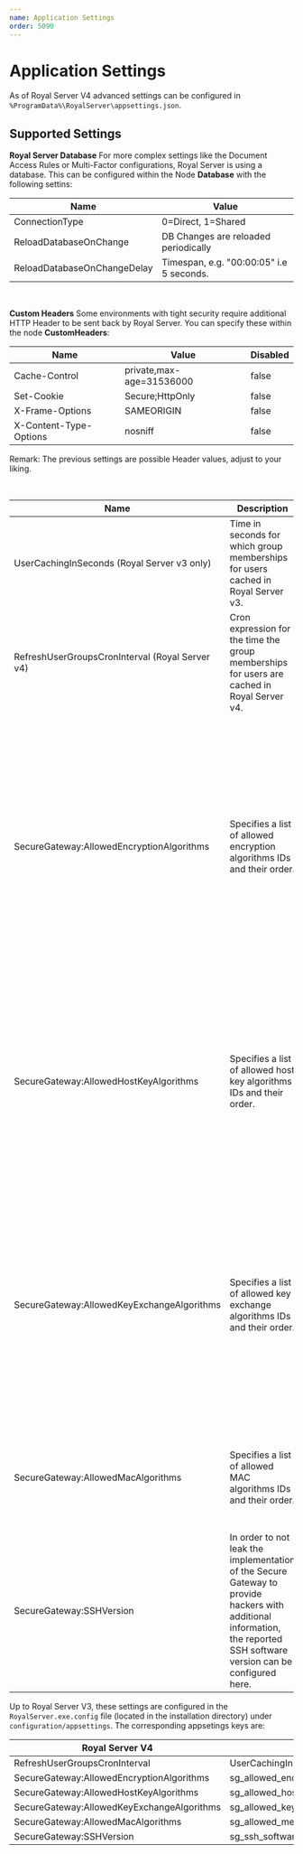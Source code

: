 ```yaml
---
name: Application Settings
order: 5090
---
```


# Application Settings

As of Royal Server V4 advanced settings can be configured in `%ProgramData%\RoyalServer\appsettings.json`.

## Supported Settings

**Royal Server Database**
For more complex settings like the Document Access Rules or Multi-Factor configurations, Royal Server is using a database. This can be configured within the Node **Database** with the following settins:

| Name                          | Value                                   |
| ------------------------------------------ | ------------------------------------------------- |
| ConnectionType              | 0=Direct, 1=Shared                              |
| ReloadDatabaseOnChange              | DB Changes are reloaded periodically                              |
| ReloadDatabaseOnChangeDelay              | Timespan, e.g. "00:00:05" i.e 5 seconds.                             |

<br>

**Custom Headers**
Some environments with tight security require additional HTTP Header to be sent back by Royal Server.
You can specify these within the node **CustomHeaders**:

| Name  | Value  | Disabled  |
|---|---|---|
| Cache-Control  | private,max-age=31536000  | false  |
| Set-Cookie  | Secure;HttpOnly  | false |
| X-Frame-Options  | SAMEORIGIN  | false  |
| X-Content-Type-Options  | nosniff  | false  |

Remark: The previous settings are possible Header values, adjust to your liking.




<br>

| Name                                            | Description                                                                                                                                                                   | Value(s)                                                                                                                                                                                                                                                                                                                                                                                                       |
| ----------------------------------------------- | ----------------------------------------------------------------------------------------------------------------------------------------------------------------------------- | -------------------------------------------------------------------------------------------------------------------------------------------------------------------------------------------------------------------------------------------------------------------------------------------------------------------------------------------------------------------------------------------------------------- |
| UserCachingInSeconds (Royal Server v3 only)     | Time in seconds for which group memberships for users cached in Royal Server v3.                                                                                              | Default is 300 (5 Minutes)                                                                                                                                                                                                                                                                                                                                                                                     |
| RefreshUserGroupsCronInterval (Royal Server v4) | Cron expression for the time the group memberships for users are cached in Royal Server v4.                                                                                   | Default is "_/5 _ \* \* \*" (5 Minutes)                                                                                                                                                                                                                                                                                                                                                                        |
| SecureGateway:AllowedEncryptionAlgorithms       | Specifies a list of allowed encryption algorithms IDs and their order.                                                                                                        | "aes256-gcm@openssh.com", "aes128-gcm@openssh.com", "aes256-ctr", "aes192-ctr",<br>"aes128-ctr", "aes256-cbc", "aes192-cbc", "aes128-cbc",<br>"3des-ctr", "3des-cbc", "twofish256-ctr","twofish192-ctr",<br>"twofish128-ctr", "twofish256-cbc", "twofish192-cbc",<br>"twofish128-cbc", "twofish-cbc", "blowfish-ctr",<br>"blowfish-cbc", "chacha20-poly1305@openssh.com" "arcfour256", "arcfour128", "arcfour" |
| SecureGateway:AllowedHostKeyAlgorithms          | Specifies a list of allowed host key algorithms IDs and their order.                                                                                                          | "rsa-sha2-256", "ssh-rsa-sha256@ssh.com", "rsa-sha2-512", "ssh-rsa","x509v3-rsa2048-sha256", "x509v3-sign-rsa-sha256@ssh.com", "x509v3-sign-rsa", "x509v3-sign-dss", "ssh-ed25519", "ecdsa-sha2-nistp256", "x509v3-ecdsa-sha2-nistp256", "ecdsa-sha2-nistp384", "x509v3-ecdsa-sha2-nistp384", "ecdsa-sha2-nistp521", "x509v3-ecdsa-sha2-nistp521", "ecdsa-sha2-1.3.132.0.10"                                                                                                                                                                     |
| SecureGateway:AllowedKeyExchangeAlgorithms      | Specifies a list of allowed key exchange algorithms IDs and their order.                                                                                                      | "curve25519-sha256", "curve25519-sha256@libssh.org", "ecdh-sha2-nistp256", "ecdh-sha2-nistp384", "ecdh-sha2-nistp521", "ecdh-sha2-1.3.132.0.10", "diffie-hellman-group-exchange-sha256", "diffie-hellman-group14-sha256", "diffie-hellman-group15-sha512", "diffie-hellman-group16-sha512", "diffie-hellman-group-exchange-sha1", "diffie-hellman-group14-sha1", "diffie-hellman-group1-sha1"                                   |
| SecureGateway:AllowedMacAlgorithms              | Specifies a list of allowed MAC algorithms IDs and their order.                                                                                                               | "hmac-sha2-256-etm@openssh.com", "hmac-sha2-256","hmac-sha2-512-etm@openssh.com", "hmac-sha2-512", "hmac-sha1", "hmac-md5", "hmac-sha1-96", "hmac-md5-96"                                                                                                                                                                                                                                          |
| SecureGateway:SSHVersion                        | In order to not leak the implementation of the Secure Gateway to<br>provide hackers with additional information,<br>the reported SSH software version can be configured here. |                                                                                                                                                                                                                                                                                                                                                                                                                |

Up to Royal Server V3, these settings are configured in the `RoyalServer.exe.config` file (located in the installation directory) under `configuration/appsettings`. The corresponding appsetings keys are:

| Royal Server V4                            | Royal Server V3                                   |
| ------------------------------------------ | ------------------------------------------------- |
| RefreshUserGroupsCronInterval              | UserCachingInSeconds                              |
| SecureGateway:AllowedEncryptionAlgorithms  | sg_allowed_encryption_algorithms                  |
| SecureGateway:AllowedHostKeyAlgorithms     | sg_allowed_host_key_algorithms                    |
| SecureGateway:AllowedKeyExchangeAlgorithms | sg_allowed_key_exchange_algorithms                |
| SecureGateway:AllowedMacAlgorithms         | sg_allowed_message_authentication_code_algorithms |
| SecureGateway:SSHVersion                   | sg_ssh_software_version                           |
